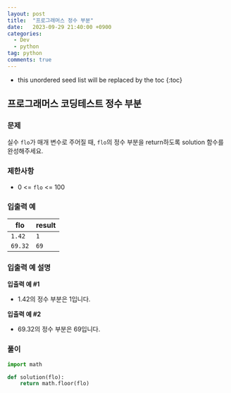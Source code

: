 ```yaml
---
layout: post
title:  "프로그래머스 정수 부분"
date:   2023-09-29 21:40:00 +0900
categories: 
  - Dev
  - python
tag: python
comments: true
---
```


* this unordered seed list will be replaced by the toc
{:toc}

## 프로그래머스 코딩테스트 정수 부분

### 문제

실수 `flo`가 매개 변수로 주어질 때, `flo`의 정수 부분을 return하도록 solution 함수를 완성해주세요.

### 제한사항

- 0 <= `flo` <= 100

### 입출력 예

| flo | result |
| --- | --- |
| `1.42` | `1` |
| `69.32` | `69` |

### 입출력 예 설명

**입출력 예 #1**

- 1.42의 정수 부분은 1입니다.

**입출력 예 #2**

- 69.32의 정수 부분은 69입니다.

### 풀이

```py
import math

def solution(flo):
    return math.floor(flo)
```